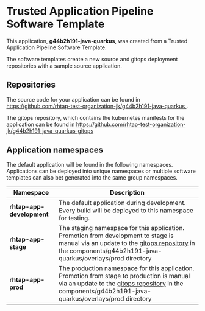 # Trusted Application Pipeline Software Template

This application, **g44b2h191-java-quarkus**, was created from a Trusted Application Pipeline Software Template.

The software templates create a new source and gitops deployment repositories with a sample source application. 

## Repositories

The source code for your application can be found in [https://github.com/rhtap-test-organization-jk/g44b2h191-java-quarkus ](https://github.com/rhtap-test-organization-jk/g44b2h191-java-quarkus ).
 
The gitops repository, which contains the kubernetes manifests for the application can be found in 
[https://github.com/rhtap-test-organization-jk/g44b2h191-java-quarkus-gitops ](https://github.com/rhtap-test-organization-jk/g44b2h191-java-quarkus-gitops ) 

## Application namespaces 

The default application will be found in the following namespaces. Applications can be deployed into unique namespaces or multiple software templates can also bet generated into the same group namespaces.  

|  Namespace   |  Description   |  
| -------- | -------- |   
| **rhtap-app-development** | The default application during development. Every build will be deployed to this namespace for testing. | 
| **rhtap-app-stage** | The staging namespace for this application. Promotion from development to stage is manual via an update to the [gitops repository](https://github.com/rhtap-test-organization-jk/g44b2h191-java-quarkus-gitops ) in the components/g44b2h191-java-quarkus/overlays/prod directory |  
| **rhtap-app-prod** | The production namespace for this application. Promotion from stage to production is manual via an update to the [gitops repository](https://github.com/rhtap-test-organization-jk/g44b2h191-java-quarkus-gitops ) in the components/g44b2h191-java-quarkus/overlays/prod directory | 